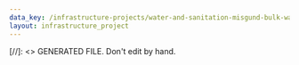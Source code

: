 ```yaml
---
data_key: /infrastructure-projects/water-and-sanitation-misgund-bulk-water-supply
layout: infrastructure_project
---
```

[//]: <> GENERATED FILE. Don't edit by hand.